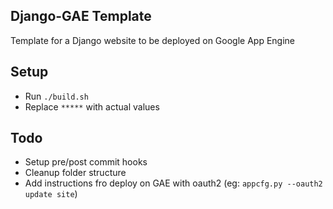 ## Django-GAE Template

Template for a Django website to be deployed on Google App Engine



## Setup
* Run `./build.sh`
* Replace `*****` with actual values


## Todo
* Setup pre/post commit hooks 
* Cleanup folder structure
* Add instructions fro deploy on GAE with oauth2 (eg: `appcfg.py --oauth2 update site`)
